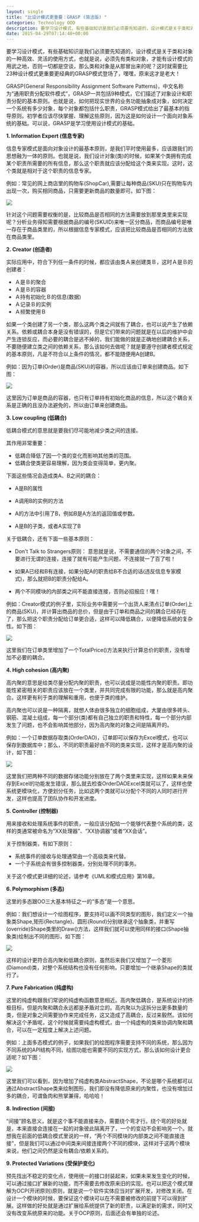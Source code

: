 ```yaml
---
layout: single
title: "比设计模式更重要：GRASP (简洁版) "
categories: Technology OOD
description: 要学习设计模式，有些基础知识是我们必须要先知道的，设计模式是关于类和对象的一种高效、灵活的使用方式，也就是说，必须先有类和对象，才能有设计模式的用武之地，否则一切都是空谈，那么类和对象是从那冒出来的呢？这时就需要比23种设计模式更重要更经典的GRASP模式登场了。
date: 2015-04-29T07:14:48+00:00
---
```


要学习设计模式，有些基础知识是我们必须要先知道的，设计模式是关于类和对象的一种高效、灵活的使用方式，也就是说，必须先有类和对象，才能有设计模式的用武之地，否则一切都是空谈，那么类和对象是从那冒出来的呢？这时就需要比23种设计模式更重要更经典的GRASP模式登场了，嘿嘿，原来这才是老大！

GRASP(General Responsibility Assignment Software Patterns)，中文名称为“通用职责分配软件模式”，GRASP一共包括9种模式，它们描述了对象设计和职责分配的基本原则。也就是说，如何把现实世界的业务功能抽象成对象，如何决定一个系统有多少对象，每个对象都包括什么职责，GRASP模式给出了最基本的指导原则。初学者应该尽快掌握、理解这些原则，因为这是如何设计一个面向对象系统的基础。可以说，GRASP是学习使用设计模式的基础。


**1. Information Expert (信息专家)**

信息专家模式是面向对象设计的最基本原则，是我们平时使用最多，应该跟我们的思想融为一体的原则。也就是说，我们设计对象(类)的时候，如果某个类拥有完成某个职责所需要的所有信息，那么这个职责就应该分配给这个类来实现。这时，这个类就是相对于这个职责的信息专家。

例如：常见的网上商店里的购物车(ShopCar),需要让每种商品(SKU)只在购物车内出现一次，购买相同商品，只需要更新商品的数量即可。如下图：

![](http://7xil47.com1.z0.glb.clouddn.com/grasp_01_information_expert.jpg)

针对这个问题需要权衡的是，比较商品是否相同的方法需要放到那里类里来实现呢？分析业务得知需要根据商品的编号(SKUID)来唯一区分商品，而商品编号是唯一存在于商品类里的，所以根据信息专家模式，应该把比较商品是否相同的方法放在商品类里。

**2. Creator (创造者)**

实际应用中，符合下列任一条件的时候，都应该由类Ａ来创建类Ｂ，这时Ａ是Ｂ的创建者：

- Ａ是Ｂ的聚合
- Ａ是Ｂ的容器
- Ａ持有初始化Ｂ的信息(数据)
- Ａ记录Ｂ的实例
- Ａ频繁使用Ｂ

如果一个类创建了另一个类，那么这两个类之间就有了耦合，也可以说产生了依赖关系。依赖或耦合本身是没有错误的，但是它们带来的问题就是在以后的维护中会产生连锁反应，而必要的耦合是逃不掉的，我们能做的就是正确地创建耦合关系，不要随便建立类之间的依赖关系，那么该如何去做呢？就是要遵守创建者模式规定的基本原则，凡是不符合以上条件的情况，都不能随便用A创建B。

例如：因为订单(Order)是商品(SKU)的容器，所以应该由订单来创建商品。如下图：

![](http://7xil47.com1.z0.glb.clouddn.com/grasp_02_creator.jpg)

这里因为订单是商品的容器，也只有订单持有初始化商品的信息，所以这个耦合关系是正确的且没办法避免的，所以由订单来创建商品。


**3. Low coupling (低耦合)**

低耦合模式的意思就是要我们尽可能地减少类之间的连接。

其作用非常重要：

- 低耦合降低了因一个类的变化而影响其他类的范围。
- 低耦合使类更容易理解，因为类会变得简单，更内聚。

下面这些情况会造成类A、B之间的耦合：

- A是B的属性

- A调用B的实例的方法

- A的方法中引用了B，例如B是A方法的返回值或参数。

- A是B的子类，或者A实现了B

关于低耦合，还有下面一些基本原则：

- Don’t Talk to Strangers原则：
意思就是说，不需要通信的两个对象之间，不要进行无谓的连接，连接了就有可能产生问题，不连接就一了百了啦！

- 如果A已经和B有连接，如果分配A的职责给B不合适的话(违反信息专家模式)，那么就把B的职责分配给A。
- 两个不同模块的内部类之间不能直接连接，否则必招报应！嘿！

例如：Creator模式的例子里，实际业务中需要另一个出货人来清点订单(Order)上的商品(SKU)，并计算出商品的总价，但是由于订单和商品之间的耦合已经存在了，那么把这个职责分配给订单更合适，这样可以降低耦合，以便降低系统的复杂性。如下图：

![](http://7xil47.com1.z0.glb.clouddn.com/grasp_03_low_coupling.jpg)

这里我们在订单类里增加了一个TotalPrice()方法来执行计算总价的职责，没有增加不必要的耦合。

**4. High cohesion (高内聚)**

高内聚的意思是给类尽量分配内聚的职责，也可以说成是功能性内聚的职责。即功能性紧密相关的职责应该放在一个类里，并共同完成有限的功能，那么就是高内聚合。这样更有利于类的理解和重用，也便于类的维护。

高内聚也可以说是一种隔离，就想人体由很多独立的细胞组成，大厦由很多砖头、钢筋、混凝土组成，每一个部分(类)都有自己独立的职责和特性，每一个部分内部发生了问题，也不会影响其他部分，因为高内聚的对象之间是隔离开的。

例如：一个订单数据存取类(OrderDAO)，订单即可以保存为Excel模式，也可以保存到数据库中；那么，不同的职责最好由不同的类来实现，这样才是高内聚的设计，如下图：

![](http://7xil47.com1.z0.glb.clouddn.com/grasp_04_high_cohesion.jpg)

这里我们把两种不同的数据存储功能分别放在了两个类里来实现，这样如果未来保存到Excel的功能发生错误，那么就去检查OrderDAOExcel类就可以了，这样也使系统更模块化，方便划分任务，比如这两个类就可以分配个不同的人同时进行开发，这样也提高了团队协作和开发进度。

**5. Controller (控制器)**

用来接收和处理系统事件的职责，一般应该分配给一个能够代表整个系统的类，这样的类通常被命名为“XX处理器”、“XX协调器”或者“XX会话”。

关于控制器类，有如下原则：

- 系统事件的接收与处理通常由一个高级类来代替。
- 一个子系统会有很多控制器类，分别处理不同的事务。

关于这个模式更详细的论述，请参考《UML和模式应用》第16章。

**6. Polymorphism (多态)**

这里的多态跟OO三大基本特征之一的“多态”是一个意思。

例如：我们想设计一个绘图程序，要支持可以画不同类型的图形，我们定义一个抽象类Shape,矩形(Rectangle)、圆形(Round)分别继承这个抽象类，并重写(override)Shape类里的Draw()方法，这样我们就可以使用同样的接口(Shape抽象类)绘制出不同的图形，如下图：

![](http://7xil47.com1.z0.glb.clouddn.com/grasp_06_controller.jpg)

这样的设计更符合高内聚和低耦合原则，虽然后来我们又增加了一个菱形(Diamond)类，对整个系统结构也没有任何影响，只要增加一个继承Shape的类就行了。

**7. Pure Fabrication (纯虚构)**

这里的纯虚构跟我们常说的纯虚构函数意思相近。高内聚低耦合，是系统设计的终极目标，但是内聚和耦合永远都是矛盾对立的。高内聚以为这拆分出更多数量的类，但是对象之间需要协作来完成任务，这又造成了高耦合，反过来毅然。该如何解决这个矛盾呢，这个时候就需要纯虚构模式，由一个纯虚构的类来协调内聚和耦合，可以在一定程度上解决上述问题。

例如：上面多态模式的例子，如果我们的绘图程序需要支持不同的系统，那么因为不同系统的API结构不同，绘图功能也需要不同的实现方式，那么该如何设计更合适呢？如下图：

![](http://7xil47.com1.z0.glb.clouddn.com/grasp_07_pure_fabrication.jpg)

这里我们可以看到，因为增加了纯虚构类AbstractShape，不论是哪个系统都可以通过AbstractShape类来绘制图形，我们即没有降低原来的内聚性，也没有增加过多的耦合，可谓鱼肉和熊掌兼得，哈哈哈！ 

**8. Indirection (间接)**

“间接”顾名思义，就是这个事不能直接来办，需要绕个弯才行。绕个弯的好处就是，本来直接会连接在一起的对象彼此隔离开了，一个的变动不会影响另一个。就想我在前面的低耦合模式里说的一样，“两个不同模块的内部类之间不能直接连接”，但是我们可以通过中间类来间接连接两个不同的模块，这样对于这两个模块来说，他们之间仍然是没有耦合/依赖关系的。

**9. Protected Variations (受保护变化)**

预先找出不稳定的变化点，使用统一的接口封装起来，如果未来发生变化的时候，可以通过接口扩展新的功能，而不需要去修改原来旧的实现。也可以把这个模式理解为OCP(开闭原则)原则，就是说一个软件实体应当对扩展开发，对修改关闭。在设计一个模块的时候，要保证这个模块可以在不需要被修改的前提下可以得到扩展。这样做的好处就是通过扩展给系统提供了新的职责，以满足新的需求，同时又没有改变系统原来的功能。关于OCP原则，后面还会有单独的论述。

